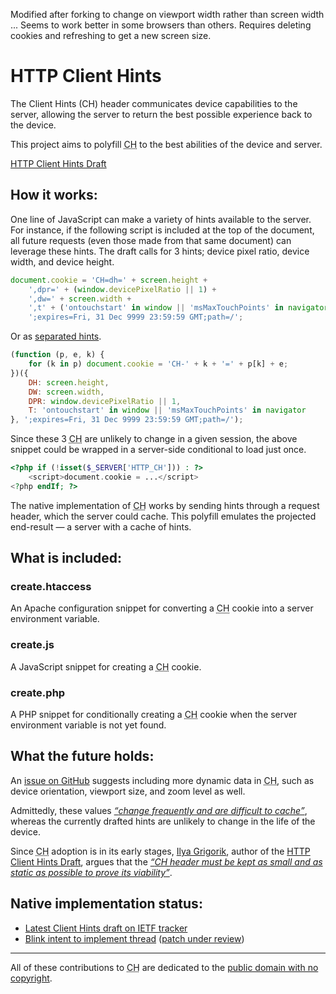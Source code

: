 Modified after forking to change on viewport width rather than screen width ... Seems to work better in some browsers than others. Requires deleting cookies and refreshing to get a new screen size.

# HTTP Client Hints

The Client Hints (CH) header communicates device capabilities to the server, allowing the server to return the best possible experience back to the device.

This project aims to polyfill <abbr title="Client Hints">CH</abbr> to the best abilities of the device and server.

[HTTP Client Hints Draft](//github.com/igrigorik/http-client-hints)

## How it works:

One line of JavaScript can make a variety of hints available to the server. For instance, if the following script is included at the top of the document, all future requests (even those made from that same document) can leverage these hints. The draft calls for 3 hints; device pixel ratio, device width, and device height.

```javascript
document.cookie = 'CH=dh=' + screen.height +
	',dpr=' + (window.devicePixelRatio || 1) +
	',dw=' + screen.width +
	',t' + ('ontouchstart' in window || 'msMaxTouchPoints' in navigator) +
	';expires=Fri, 31 Dec 9999 23:59:59 GMT;path=/';
```

Or as [separated hints](https://github.com/igrigorik/http-client-hints/issues/14).

```javascript
(function (p, e, k) {
	for (k in p) document.cookie = 'CH-' + k + '=' + p[k] + e;
})({
	DH: screen.height,
	DW: screen.width,
	DPR: window.devicePixelRatio || 1,
	T: 'ontouchstart' in window || 'msMaxTouchPoints' in navigator
}, ';expires=Fri, 31 Dec 9999 23:59:59 GMT;path=/');
```

Since these 3 <abbr title="Client Hints">CH</abbr> are unlikely to change in a given session, the above snippet could be wrapped in a server-side conditional to load just once.

```php
<?php if (!isset($_SERVER['HTTP_CH'])) : ?>
	<script>document.cookie = ...</script>
<?php endIf; ?>
```

The native implementation of <abbr title="Client Hints">CH</abbr> works by sending hints through a request header, which the server could cache. This polyfill emulates the projected end-result &mdash; a server with a cache of hints.

## What is included:

### create.htaccess

An Apache configuration snippet for converting a <abbr title="Client Hints">CH</abbr> cookie into a server environment variable.

### create.js

A JavaScript snippet for creating a <abbr title="Client Hints">CH</abbr> cookie.

### create.php

A PHP snippet for conditionally creating a <abbr title="Client Hints">CH</abbr> cookie when the server environment variable is not yet found.

## What the future holds:

An [issue on GitHub](//github.com/igrigorik/http-client-hints/issues/3) suggests including more dynamic data in <abbr title="Client Hints">CH</abbr>, such as device orientation, viewport size, and zoom level as well.

Admittedly, these values [*<q>change frequently and are difficult to cache</q>*](//github.com/igrigorik/http-client-hints/issues/3#issuecomment-14573532), whereas the currently drafted hints are unlikely to change in the life of the device.

Since <abbr title="Client Hints">CH</abbr> adoption is in its early stages, [Ilya Grigorik](//twitter.com/igrigorik), author of the [HTTP Client Hints Draft](//github.com/igrigorik/http-client-hints), argues that the [*<q>CH header must be kept as small and as static as possible to prove its viability</q>*](//github.com/igrigorik/http-client-hints/issues/3#issuecomment-14427978).

## Native implementation status:

* [Latest Client Hints draft on IETF tracker](//tools.ietf.org/html/draft-grigorik-http-client-hints)
* [Blink intent to implement thread](//groups.google.com/a/chromium.org/d/msg/blink-dev/c38s7y6dH-Q/bNFczRZj5MsJ) ([patch under review](//codereview.chromium.org/23654014))

---

All of these contributions to <abbr title="Client Hints">CH</abbr> are dedicated to the [public domain with no copyright](//creativecommons.org/publicdomain/zero/1.0/).